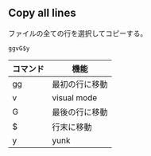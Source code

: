 ## Copy all lines

ファイルの全ての行を選択してコピーする。

```
ggvG$y
```

|コマンド|機能|
|-|-|
|gg|最初の行に移動|
|v|visual mode|
|G|最後の行に移動|
|$|行末に移動|
|y|yunk|
